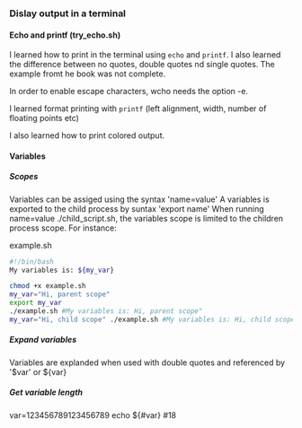 ### Dislay output in a terminal
#### Echo and printf (try_echo.sh)
I learned how to print in the terminal using `echo` and `printf`.
I also learned the difference between no quotes, 
double quotes nd single quotes.
The example fromt he book was not complete.

In order to enable escape characters, wcho needs the option -e.

I learned format printing with `printf` (left alignment, width, number of
floating points etc)

I also learned how to print colored output.

#### Variables
##### Scopes
Variables can be assiged using the syntax 'name=value'
A variables is exported to the child process by suntax 'export name'
When running name=value ./child_script.sh, the variables scope is
limited to the children process scope.
For instance:

example.sh
```bash
#!/bin/bash
My variables is: ${my_var}
```

```bash
chmod +x example.sh
my_var="Hi, parent scope" 
export my_var
./example.sh #My variables is: Hi, parent scope"
my_var="Hi, child scope" ./example.sh #My variables is: Hi, child scope
```
##### Expand variables
Variables are explanded when used with double quotes and referenced by
'$var' or ${var}
##### Get variable length
var=123456789123456789
echo ${#var} #18

